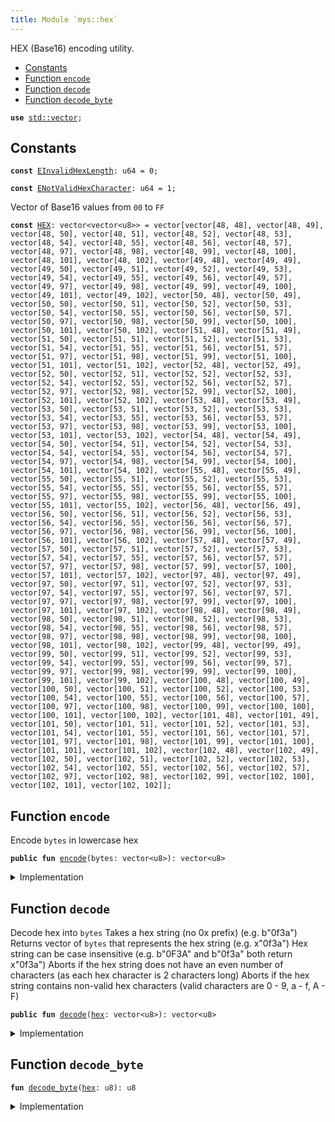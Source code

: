 ```yaml
---
title: Module `mys::hex`
---
```


HEX (Base16) encoding utility.


-  [Constants](#@Constants_0)
-  [Function `encode`](#mys_hex_encode)
-  [Function `decode`](#mys_hex_decode)
-  [Function `decode_byte`](#mys_hex_decode_byte)


<pre><code><b>use</b> <a href="../std/vector.md#std_vector">std::vector</a>;
</code></pre>



<a name="@Constants_0"></a>

## Constants


<a name="mys_hex_EInvalidHexLength"></a>



<pre><code><b>const</b> <a href="../mys/hex.md#mys_hex_EInvalidHexLength">EInvalidHexLength</a>: u64 = 0;
</code></pre>



<a name="mys_hex_ENotValidHexCharacter"></a>



<pre><code><b>const</b> <a href="../mys/hex.md#mys_hex_ENotValidHexCharacter">ENotValidHexCharacter</a>: u64 = 1;
</code></pre>



<a name="mys_hex_HEX"></a>

Vector of Base16 values from <code>00</code> to <code>FF</code>


<pre><code><b>const</b> <a href="../mys/hex.md#mys_hex_HEX">HEX</a>: vector&lt;vector&lt;u8&gt;&gt; = vector[vector[48, 48], vector[48, 49], vector[48, 50], vector[48, 51], vector[48, 52], vector[48, 53], vector[48, 54], vector[48, 55], vector[48, 56], vector[48, 57], vector[48, 97], vector[48, 98], vector[48, 99], vector[48, 100], vector[48, 101], vector[48, 102], vector[49, 48], vector[49, 49], vector[49, 50], vector[49, 51], vector[49, 52], vector[49, 53], vector[49, 54], vector[49, 55], vector[49, 56], vector[49, 57], vector[49, 97], vector[49, 98], vector[49, 99], vector[49, 100], vector[49, 101], vector[49, 102], vector[50, 48], vector[50, 49], vector[50, 50], vector[50, 51], vector[50, 52], vector[50, 53], vector[50, 54], vector[50, 55], vector[50, 56], vector[50, 57], vector[50, 97], vector[50, 98], vector[50, 99], vector[50, 100], vector[50, 101], vector[50, 102], vector[51, 48], vector[51, 49], vector[51, 50], vector[51, 51], vector[51, 52], vector[51, 53], vector[51, 54], vector[51, 55], vector[51, 56], vector[51, 57], vector[51, 97], vector[51, 98], vector[51, 99], vector[51, 100], vector[51, 101], vector[51, 102], vector[52, 48], vector[52, 49], vector[52, 50], vector[52, 51], vector[52, 52], vector[52, 53], vector[52, 54], vector[52, 55], vector[52, 56], vector[52, 57], vector[52, 97], vector[52, 98], vector[52, 99], vector[52, 100], vector[52, 101], vector[52, 102], vector[53, 48], vector[53, 49], vector[53, 50], vector[53, 51], vector[53, 52], vector[53, 53], vector[53, 54], vector[53, 55], vector[53, 56], vector[53, 57], vector[53, 97], vector[53, 98], vector[53, 99], vector[53, 100], vector[53, 101], vector[53, 102], vector[54, 48], vector[54, 49], vector[54, 50], vector[54, 51], vector[54, 52], vector[54, 53], vector[54, 54], vector[54, 55], vector[54, 56], vector[54, 57], vector[54, 97], vector[54, 98], vector[54, 99], vector[54, 100], vector[54, 101], vector[54, 102], vector[55, 48], vector[55, 49], vector[55, 50], vector[55, 51], vector[55, 52], vector[55, 53], vector[55, 54], vector[55, 55], vector[55, 56], vector[55, 57], vector[55, 97], vector[55, 98], vector[55, 99], vector[55, 100], vector[55, 101], vector[55, 102], vector[56, 48], vector[56, 49], vector[56, 50], vector[56, 51], vector[56, 52], vector[56, 53], vector[56, 54], vector[56, 55], vector[56, 56], vector[56, 57], vector[56, 97], vector[56, 98], vector[56, 99], vector[56, 100], vector[56, 101], vector[56, 102], vector[57, 48], vector[57, 49], vector[57, 50], vector[57, 51], vector[57, 52], vector[57, 53], vector[57, 54], vector[57, 55], vector[57, 56], vector[57, 57], vector[57, 97], vector[57, 98], vector[57, 99], vector[57, 100], vector[57, 101], vector[57, 102], vector[97, 48], vector[97, 49], vector[97, 50], vector[97, 51], vector[97, 52], vector[97, 53], vector[97, 54], vector[97, 55], vector[97, 56], vector[97, 57], vector[97, 97], vector[97, 98], vector[97, 99], vector[97, 100], vector[97, 101], vector[97, 102], vector[98, 48], vector[98, 49], vector[98, 50], vector[98, 51], vector[98, 52], vector[98, 53], vector[98, 54], vector[98, 55], vector[98, 56], vector[98, 57], vector[98, 97], vector[98, 98], vector[98, 99], vector[98, 100], vector[98, 101], vector[98, 102], vector[99, 48], vector[99, 49], vector[99, 50], vector[99, 51], vector[99, 52], vector[99, 53], vector[99, 54], vector[99, 55], vector[99, 56], vector[99, 57], vector[99, 97], vector[99, 98], vector[99, 99], vector[99, 100], vector[99, 101], vector[99, 102], vector[100, 48], vector[100, 49], vector[100, 50], vector[100, 51], vector[100, 52], vector[100, 53], vector[100, 54], vector[100, 55], vector[100, 56], vector[100, 57], vector[100, 97], vector[100, 98], vector[100, 99], vector[100, 100], vector[100, 101], vector[100, 102], vector[101, 48], vector[101, 49], vector[101, 50], vector[101, 51], vector[101, 52], vector[101, 53], vector[101, 54], vector[101, 55], vector[101, 56], vector[101, 57], vector[101, 97], vector[101, 98], vector[101, 99], vector[101, 100], vector[101, 101], vector[101, 102], vector[102, 48], vector[102, 49], vector[102, 50], vector[102, 51], vector[102, 52], vector[102, 53], vector[102, 54], vector[102, 55], vector[102, 56], vector[102, 57], vector[102, 97], vector[102, 98], vector[102, 99], vector[102, 100], vector[102, 101], vector[102, 102]];
</code></pre>



<a name="mys_hex_encode"></a>

## Function `encode`

Encode <code>bytes</code> in lowercase hex


<pre><code><b>public</b> <b>fun</b> <a href="../mys/hex.md#mys_hex_encode">encode</a>(bytes: vector&lt;u8&gt;): vector&lt;u8&gt;
</code></pre>



<details>
<summary>Implementation</summary>


<pre><code><b>public</b> <b>fun</b> <a href="../mys/hex.md#mys_hex_encode">encode</a>(bytes: vector&lt;u8&gt;): vector&lt;u8&gt; {
    <b>let</b> (<b>mut</b> i, <b>mut</b> r, l) = (0, vector[], bytes.length());
    <b>let</b> hex_vector = <a href="../mys/hex.md#mys_hex_HEX">HEX</a>;
    <b>while</b> (i &lt; l) {
        r.append(hex_vector[bytes[i] <b>as</b> u64]);
        i = i + 1;
    };
    r
}
</code></pre>



</details>

<a name="mys_hex_decode"></a>

## Function `decode`

Decode hex into <code>bytes</code>
Takes a hex string (no 0x prefix) (e.g. b"0f3a")
Returns vector of <code>bytes</code> that represents the hex string (e.g. x"0f3a")
Hex string can be case insensitive (e.g. b"0F3A" and b"0f3a" both return x"0f3a")
Aborts if the hex string does not have an even number of characters (as each hex character is 2 characters long)
Aborts if the hex string contains non-valid hex characters (valid characters are 0 - 9, a - f, A - F)


<pre><code><b>public</b> <b>fun</b> <a href="../mys/hex.md#mys_hex_decode">decode</a>(<a href="../mys/hex.md#mys_hex">hex</a>: vector&lt;u8&gt;): vector&lt;u8&gt;
</code></pre>



<details>
<summary>Implementation</summary>


<pre><code><b>public</b> <b>fun</b> <a href="../mys/hex.md#mys_hex_decode">decode</a>(<a href="../mys/hex.md#mys_hex">hex</a>: vector&lt;u8&gt;): vector&lt;u8&gt; {
    <b>let</b> (<b>mut</b> i, <b>mut</b> r, l) = (0, vector[], <a href="../mys/hex.md#mys_hex">hex</a>.length());
    <b>assert</b>!(l % 2 == 0, <a href="../mys/hex.md#mys_hex_EInvalidHexLength">EInvalidHexLength</a>);
    <b>while</b> (i &lt; l) {
        <b>let</b> decimal = <a href="../mys/hex.md#mys_hex_decode_byte">decode_byte</a>(<a href="../mys/hex.md#mys_hex">hex</a>[i]) * 16 + <a href="../mys/hex.md#mys_hex_decode_byte">decode_byte</a>(<a href="../mys/hex.md#mys_hex">hex</a>[i + 1]);
        r.push_back(decimal);
        i = i + 2;
    };
    r
}
</code></pre>



</details>

<a name="mys_hex_decode_byte"></a>

## Function `decode_byte`



<pre><code><b>fun</b> <a href="../mys/hex.md#mys_hex_decode_byte">decode_byte</a>(<a href="../mys/hex.md#mys_hex">hex</a>: u8): u8
</code></pre>



<details>
<summary>Implementation</summary>


<pre><code><b>fun</b> <a href="../mys/hex.md#mys_hex_decode_byte">decode_byte</a>(<a href="../mys/hex.md#mys_hex">hex</a>: u8): u8 {
    <b>if</b> (48 &lt;= <a href="../mys/hex.md#mys_hex">hex</a> && <a href="../mys/hex.md#mys_hex">hex</a> &lt; 58) {
        <a href="../mys/hex.md#mys_hex">hex</a> - 48
    } <b>else</b> <b>if</b> (65 &lt;= <a href="../mys/hex.md#mys_hex">hex</a> && <a href="../mys/hex.md#mys_hex">hex</a> &lt; 71) {
        10 + <a href="../mys/hex.md#mys_hex">hex</a> - 65
    } <b>else</b> <b>if</b> (97 &lt;= <a href="../mys/hex.md#mys_hex">hex</a> && <a href="../mys/hex.md#mys_hex">hex</a> &lt; 103) {
        10 + <a href="../mys/hex.md#mys_hex">hex</a> - 97
    } <b>else</b> {
        <b>abort</b> <a href="../mys/hex.md#mys_hex_ENotValidHexCharacter">ENotValidHexCharacter</a>
    }
}
</code></pre>



</details>

